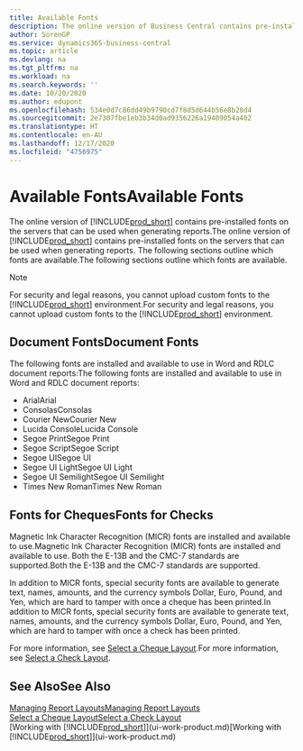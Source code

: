 ```yaml
---
title: Available Fonts
description: The online version of Business Central contains pre-installed fonts on the servers that can be used when generating reports.
author: SorenGP
ms.service: dynamics365-business-central
ms.topic: article
ms.devlang: na
ms.tgt_pltfrm: na
ms.workload: na
ms.search.keywords: ''
ms.date: 10/20/2020
ms.author: edupont
ms.openlocfilehash: 534e0d7c86dd49b9790cd7f8d5d644b56e8b28d4
ms.sourcegitcommit: 2e7307fbe1eb3b34d0ad9356226a19409054a402
ms.translationtype: HT
ms.contentlocale: en-AU
ms.lasthandoff: 12/17/2020
ms.locfileid: "4756975"
---
```

# <a name="available-fonts"></a><span data-ttu-id="e4c2c-103">Available Fonts</span><span class="sxs-lookup"><span data-stu-id="e4c2c-103">Available Fonts</span></span>

<span data-ttu-id="e4c2c-104">The online version of [!INCLUDE[prod_short](includes/prod_short.md)] contains pre-installed fonts on the servers that can be used when generating reports.</span><span class="sxs-lookup"><span data-stu-id="e4c2c-104">The online version of [!INCLUDE[prod_short](includes/prod_short.md)] contains pre-installed fonts on the servers that can be used when generating reports.</span></span> <span data-ttu-id="e4c2c-105">The following sections outline which fonts are available.</span><span class="sxs-lookup"><span data-stu-id="e4c2c-105">The following sections outline which fonts are available.</span></span>

> [!NOTE]
> <span data-ttu-id="e4c2c-106">For security and legal reasons, you cannot upload custom fonts to the [!INCLUDE[prod_short](includes/prod_short.md)] environment.</span><span class="sxs-lookup"><span data-stu-id="e4c2c-106">For security and legal reasons, you cannot upload custom fonts to the [!INCLUDE[prod_short](includes/prod_short.md)] environment.</span></span>

## <a name="document-fonts"></a><span data-ttu-id="e4c2c-107">Document Fonts</span><span class="sxs-lookup"><span data-stu-id="e4c2c-107">Document Fonts</span></span>

<span data-ttu-id="e4c2c-108">The following fonts are installed and available to use in Word and RDLC document reports:</span><span class="sxs-lookup"><span data-stu-id="e4c2c-108">The following fonts are installed and available to use in Word and RDLC document reports:</span></span>

* <span data-ttu-id="e4c2c-109">Arial</span><span class="sxs-lookup"><span data-stu-id="e4c2c-109">Arial</span></span>
* <span data-ttu-id="e4c2c-110">Consolas</span><span class="sxs-lookup"><span data-stu-id="e4c2c-110">Consolas</span></span>
* <span data-ttu-id="e4c2c-111">Courier New</span><span class="sxs-lookup"><span data-stu-id="e4c2c-111">Courier New</span></span>
* <span data-ttu-id="e4c2c-112">Lucida Console</span><span class="sxs-lookup"><span data-stu-id="e4c2c-112">Lucida Console</span></span>
* <span data-ttu-id="e4c2c-113">Segoe Print</span><span class="sxs-lookup"><span data-stu-id="e4c2c-113">Segoe Print</span></span>
* <span data-ttu-id="e4c2c-114">Segoe Script</span><span class="sxs-lookup"><span data-stu-id="e4c2c-114">Segoe Script</span></span>
* <span data-ttu-id="e4c2c-115">Segoe UI</span><span class="sxs-lookup"><span data-stu-id="e4c2c-115">Segoe UI</span></span>
* <span data-ttu-id="e4c2c-116">Segoe UI Light</span><span class="sxs-lookup"><span data-stu-id="e4c2c-116">Segoe UI Light</span></span>
* <span data-ttu-id="e4c2c-117">Segoe UI Semilight</span><span class="sxs-lookup"><span data-stu-id="e4c2c-117">Segoe UI Semilight</span></span>
* <span data-ttu-id="e4c2c-118">Times New Roman</span><span class="sxs-lookup"><span data-stu-id="e4c2c-118">Times New Roman</span></span>

## <a name="fonts-for-checks"></a><span data-ttu-id="e4c2c-119">Fonts for Cheques</span><span class="sxs-lookup"><span data-stu-id="e4c2c-119">Fonts for Checks</span></span>

<span data-ttu-id="e4c2c-120">Magnetic Ink Character Recognition (MICR) fonts are installed and available to use.</span><span class="sxs-lookup"><span data-stu-id="e4c2c-120">Magnetic Ink Character Recognition (MICR) fonts are installed and available to use.</span></span> <span data-ttu-id="e4c2c-121">Both the E-13B and the CMC-7 standards are supported.</span><span class="sxs-lookup"><span data-stu-id="e4c2c-121">Both the E-13B and the CMC-7 standards are supported.</span></span>  

<span data-ttu-id="e4c2c-122">In addition to MICR fonts, special security fonts are available to generate text, names, amounts, and the currency symbols Dollar, Euro, Pound, and Yen, which are hard to tamper with once a cheque has been printed.</span><span class="sxs-lookup"><span data-stu-id="e4c2c-122">In addition to MICR fonts, special security fonts are available to generate text, names, amounts, and the currency symbols Dollar, Euro, Pound, and Yen, which are hard to tamper with once a check has been printed.</span></span>  

<span data-ttu-id="e4c2c-123">For more information, see [Select a Cheque Layout](finance-how-define-check-layouts.md).</span><span class="sxs-lookup"><span data-stu-id="e4c2c-123">For more information, see [Select a Check Layout](finance-how-define-check-layouts.md).</span></span>  

## <a name="see-also"></a><span data-ttu-id="e4c2c-124">See Also</span><span class="sxs-lookup"><span data-stu-id="e4c2c-124">See Also</span></span>

[<span data-ttu-id="e4c2c-125">Managing Report Layouts</span><span class="sxs-lookup"><span data-stu-id="e4c2c-125">Managing Report Layouts</span></span>](ui-manage-report-layouts.md)  
[<span data-ttu-id="e4c2c-126">Select a Cheque Layout</span><span class="sxs-lookup"><span data-stu-id="e4c2c-126">Select a Check Layout</span></span>](finance-how-define-check-layouts.md)  
<span data-ttu-id="e4c2c-127">[Working with [!INCLUDE[prod_short](includes/prod_short.md)]](ui-work-product.md)</span><span class="sxs-lookup"><span data-stu-id="e4c2c-127">[Working with [!INCLUDE[prod_short](includes/prod_short.md)]](ui-work-product.md)</span></span>
